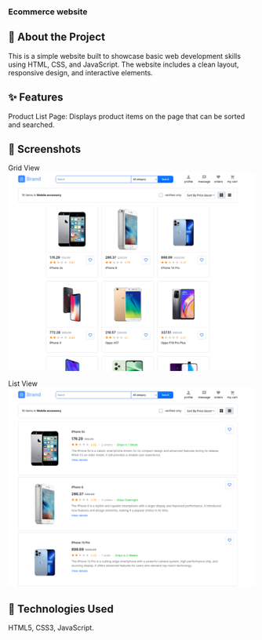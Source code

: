 ### Ecommerce website

## 🌟 About the Project

This is a simple website built to showcase basic web development skills using HTML, CSS, and JavaScript. The website includes a clean layout, responsive design, and interactive elements.

## ✨ Features

Product List Page: Displays product items on the page that can be sorted and searched.

## 📸 Screenshots

Grid View
<img src="./assets/images/products-grid-view.png" />

List View
<img src="./assets/images/products-list-view.png" />

## 🔧 Technologies Used

HTML5, CSS3, JavaScript.
